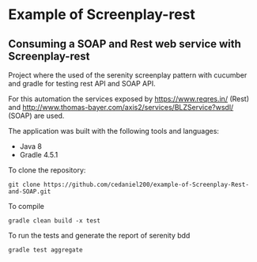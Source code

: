 # Example of Screenplay-rest
## Consuming a SOAP and Rest web service with Screenplay-rest
Project where the used of the serenity screenplay pattern with cucumber and gradle for testing rest API and SOAP API. 

For this automation the services exposed by <https://www.reqres.in/> (Rest) and <http://www.thomas-bayer.com/axis2/services/BLZService?wsdl/> (SOAP) are used.

The application was built with the following tools and languages:

* Java 8
* Gradle 4.5.1

To clone the repository:
```
git clone https://github.com/cedaniel200/example-of-Screenplay-Rest-and-SOAP.git
```

To compile
```
gradle clean build -x test
```

To run the tests and generate the report of serenity bdd
```
gradle test aggregate
```
